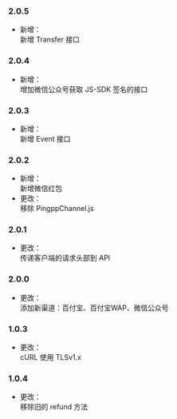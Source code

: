### 2.0.5
* 新增：<br>
新增 Transfer 接口

### 2.0.4
* 新增：<br>
增加微信公众号获取 JS-SDK 签名的接口

### 2.0.3
* 新增：<br>
新增 Event 接口

### 2.0.2
* 新增：<br>
新增微信红包
* 更改：<br>
移除 PingppChannel.js

### 2.0.1
* 更改：<br>
传递客户端的请求头部到 API

### 2.0.0
* 更改：<br>
添加新渠道：百付宝、百付宝WAP、微信公众号

### 1.0.3
* 更改：<br>
cURL 使用 TLSv1.x

### 1.0.4
* 更改：<br>
移除旧的 refund 方法
